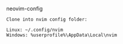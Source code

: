 neovim-config

    Clone into nvim config folder:

    Linux: ~/.config/nvim
    Windows: %userprofile%\AppData\Local\nvim


